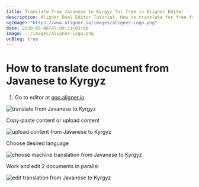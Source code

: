 ```yaml
---
title: Translate from Javanese to Kyrgyz for free in Aligner Editor
description: Aligner Dual Editor Tutorial. How to translate for free from Javanese to Kyrgyz. Aligner is multilingual document management platform. 
ogImage: "https://www.aligner.io/images/aligner-logo.png"
date: 2020-05-06T07:09:21+03:00
image: ../images/aligner-logo.png
onBlog: true
---
```


# How to translate document from Javanese to Kyrgyz

1. Go to editor at [app.aligner.io](https://app.aligner.io "Aligner App web page")

![translate from Javanese to Kyrgyz](../aligner-blank-editor.png "translate from Javanese to Kyrgyz")

Copy-paste content or upload content

![upload content from Javanese to Kyrgyz](../aligner-uploaded-document.png "upload content from Javanese to Kyrgyz")

Choose desired language

![choose machine translation from Javanese to Kyrgyz](../aligner-language-dropdown.png "choose machine translation from Javanese to Kyrgyz")

Work and edit 2 documents in parallel

![edit translation from Javanese to Kyrgyz](../aligner-double-sitded-editor.png "edit translation from Javanese to Kyrgyz")

